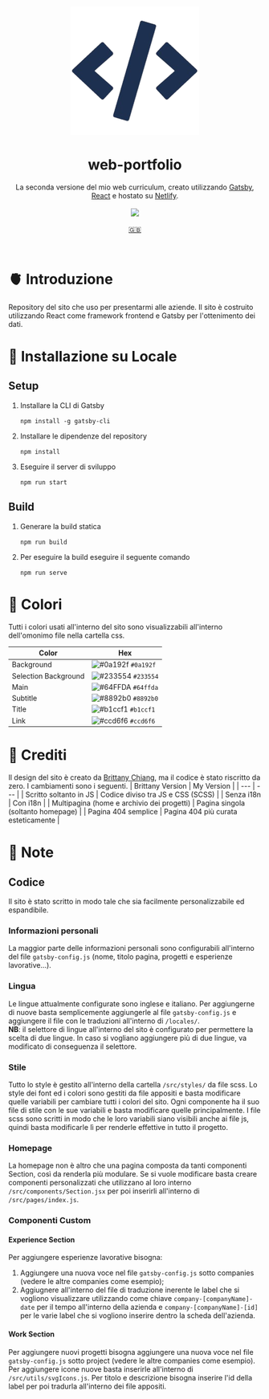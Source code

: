 <div align="center">
    <img src="./src/images/icon.png" />
    <br />
    <h1>web-portfolio</h1>
    La seconda versione del mio web curriculum, creato utilizzando <a href="https://www.gatsbyjs.com/docs">Gatsby</a>, <a href="https://react.dev/">React</a> e hostato su <a href="https://www.netlify.com/">Netlify</a>.
    <br /><br />
    <a href="https://devmanfre.netlify.app/">
        <img src="https://api.netlify.com/api/v1/badges/0174fb4a-773e-4152-a29e-6c676289f514/deploy-status" />
    </a>
    <p>
        <a href="./README.md">🇬🇧</a>
    </p>
</div>
<br />

# 🫀 Introduzione
Repository del sito che uso per presentarmi alle aziende. Il sito è costruito utilizzando React come framework frontend e Gatsby per l'ottenimento dei dati.

# 🔧 Installazione su Locale
## Setup 
1. Installare la CLI di Gatsby
    ```
    npm install -g gatsby-cli
    ```
2. Installare le dipendenze del repository
    ```
    npm install
    ```
3. Eseguire il server di sviluppo
    ```
    npm run start
    ```
## Build
1. Generare la build statica
    ```
    npm run build
    ```
2. Per eseguire la build eseguire il seguente comando
    ```
    npm run serve
    ```

# 🎨 Colori
Tutti i colori usati all'interno del sito sono visualizzabili all'interno dell'omonimo file nella cartella css.

| Color | Hex |
| ----- | --- |
| Background | ![#0a192f](https://via.placeholder.com/10/0a192f?text=+) `#0a192f` |
| Selection Background | ![#233554](https://via.placeholder.com/10/233554?text=+) `#233554` |
| Main | ![#64FFDA](https://via.placeholder.com/10/64ffda?text=+) `#64ffda` |
| Subtitle | ![#8892b0](https://via.placeholder.com/10/8892b0?text=+) `#8892b0` |
| Title | ![#b1ccf1](https://via.placeholder.com/10/b1ccf1?text=+) `#b1ccf1` |
| Link | ![#ccd6f6](https://via.placeholder.com/10/ccd6f6?text=+) `#ccd6f6` |

# 🚨 Crediti
Il design del sito è creato da [Brittany Chiang](https://github.com/bchiang7), ma il codice è stato riscritto da zero. I cambiamenti sono i seguenti.
| Brittany Version | My Version |
| --- | --- |
| Scritto soltanto in JS | Codice diviso tra JS e CSS (SCSS) |
| Senza i18n | Con i18n |
| Multipagina (home e archivio dei progetti) | Pagina singola (soltanto homepage) |
| Pagina 404 semplice | Pagina 404 più curata esteticamente |

# 📝 Note
## Codice
Il sito è stato scritto in modo tale che sia facilmente personalizzabile ed espandibile.

### Informazioni personali
La maggior parte delle informazioni personali sono configurabili all'interno del file `gatsby-config.js` (nome, titolo pagina, progetti e esperienze lavorative...).

### Lingua
Le lingue attualmente configurate sono inglese e italiano. Per aggiungerne di nuove basta semplicemente aggiungerle al file `gatsby-config.js` e aggiungere il file con le traduzioni all'interno di `/locales/`. <br />
<b>NB</b>: il selettore di lingue all'interno del sito è configurato per permettere la scelta di due lingue. In caso si vogliano aggiungere più di due lingue, va modificato di conseguenza il selettore.

### Stile
Tutto lo style è gestito all'interno della cartella `/src/styles/` da file scss. Lo style dei font ed i colori sono gestiti da file appositi e basta modificare quelle variabili per cambiare tutti i colori del sito. Ogni componente ha il suo file di stile con le sue variabili e basta modificare quelle principalmente. I file scss sono scritti in modo che le loro variabili siano visibili anche ai file js, quindi basta modificarle lì per renderle effettive in tutto il progetto.

### Homepage
La homepage non è altro che una pagina composta da tanti componenti Section, così da renderla più modulare. Se si vuole modificare basta creare componenti personalizzati che utilizzano al loro interno `/src/components/Section.jsx` per poi inserirli all'interno di `/src/pages/index.js`.

### Componenti Custom
#### Experience Section
Per aggiungere esperienze lavorative bisogna:
1. Aggiungere una nuova voce nel file `gatsby-config.js` sotto companies (vedere le altre companies come esempio);
2. Aggiugnere all'interno del file di traduzione inerente le label che si vogliono visualizzare utilizzando come chiave `company-[companyName]-date` per il tempo all'interno della azienda e `company-[companyName]-[id]` per le varie label che si vogliono inserire dentro la scheda dell'azienda. 

#### Work Section
Per aggiungere nuovi progetti bisogna aggiungere una nuova voce nel file `gatsby-config.js` sotto project (vedere le altre companies come esempio). Per aggiungere icone nuove basta inserirle all'interno di `/src/utils/svgIcons.js`. Per titolo e descrizione bisogna inserire l'id della label per poi tradurla all'interno dei file appositi.